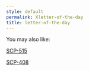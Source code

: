 ```yaml
---
style: default
permalink: Xletter-of-the-day
title: letter-of-the-day
---
```

You may also like:

[SCP-515](http://scp-wiki.net/scp-515)

[SCP-408](http://scp-wiki.net/scp-408)

